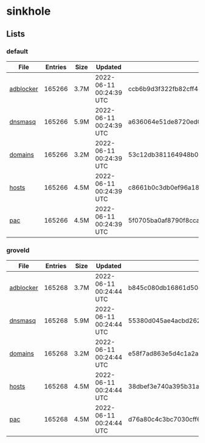 # sinkhole

## Lists

### default

|File|Entries|Size|Updated|Hash|
|-|-|-|-|-|
|[adblocker](https://raw.githubusercontent.com/groveld/sinkhole/lists/default/adblocker.txt)|165266|3.7M|2022-06-11 00:24:39 UTC|ccb6b9d3f322fb82cff48fff56d5af8c197cb063a6e44f58a22458d30f76cd9e|
|[dnsmasq](https://raw.githubusercontent.com/groveld/sinkhole/lists/default/dnsmasq.txt)|165266|5.9M|2022-06-11 00:24:39 UTC|a636064e51de8720ed01377501f9c68e7ccea134c5d62f30038f380d3199b840|
|[domains](https://raw.githubusercontent.com/groveld/sinkhole/lists/default/domains.txt)|165266|3.2M|2022-06-11 00:24:39 UTC|53c12db381164948b0e56ef9f62b0c90d6a2659b79ebe7b684862e3d92a290c0|
|[hosts](https://raw.githubusercontent.com/groveld/sinkhole/lists/default/hosts.txt)|165266|4.5M|2022-06-11 00:24:39 UTC|c8661b0c3db0ef96a18d92c5aed1f8336473bec03a77be4f58d68147404146a2|
|[pac](https://raw.githubusercontent.com/groveld/sinkhole/lists/default/pac.txt)|165266|4.5M|2022-06-11 00:24:39 UTC|5f0705ba0af8790f8cca00e6949a474e89a7142d73172c7f706ae48e72c52b4a|

### groveld

|File|Entries|Size|Updated|Hash|
|-|-|-|-|-|
|[adblocker](https://raw.githubusercontent.com/groveld/sinkhole/lists/groveld/adblocker.txt)|165268|3.7M|2022-06-11 00:24:44 UTC|b845c080db16861d50cdda25655f1d3c0a1e83a9d1a21f367805e162b04b6d54|
|[dnsmasq](https://raw.githubusercontent.com/groveld/sinkhole/lists/groveld/dnsmasq.txt)|165268|5.9M|2022-06-11 00:24:44 UTC|55380d045ae4acbd262345cf9c5b0cafaac89d86ec341b2efbd3b1a0203cec6e|
|[domains](https://raw.githubusercontent.com/groveld/sinkhole/lists/groveld/domains.txt)|165268|3.2M|2022-06-11 00:24:44 UTC|e58f7ad863e5d4c1a2a6c0d23c3c1851121888a04f19abe36d7c4e579f94b081|
|[hosts](https://raw.githubusercontent.com/groveld/sinkhole/lists/groveld/hosts.txt)|165268|4.5M|2022-06-11 00:24:44 UTC|38dbef3e740a395b31ada4e71676db982325b19a7f843c4476ee860173686ec1|
|[pac](https://raw.githubusercontent.com/groveld/sinkhole/lists/groveld/pac.txt)|165268|4.5M|2022-06-11 00:24:44 UTC|d76a80c4c3bc7030cff6b920e3806e812f6040a30fc3955ab97a560b718d7260|

